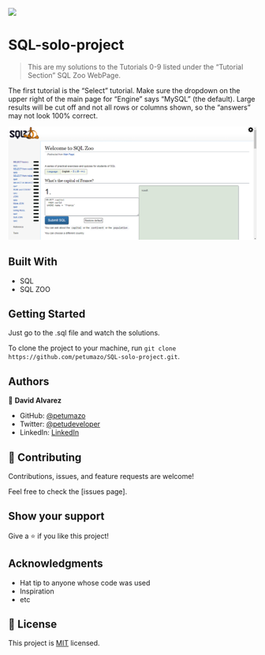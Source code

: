 ![](https://img.shields.io/badge/Microverse-blueviolet)

# SQL-solo-project

> This are my solutions to the Tutorials 0-9 listed under the “Tutorial Section” SQL Zoo WebPage.

The first tutorial is the “Select” tutorial. Make sure the dropdown on the upper right of the main page for “Engine” says “MySQL” (the default). Large results will be cut off and not all rows or columns shown, so the “answers” may not look 100% correct.

![screenshot](/SQLZOOscreenshot.png)

## Built With

- SQL
- SQL ZOO

## Getting Started

Just go to the .sql file and watch the solutions.

To clone the project to your machine, run `git clone https://github.com/petumazo/SQL-solo-project.git`.


## Authors

👤 **David Alvarez**

- GitHub: [@petumazo](https://github.com/petumazo)
- Twitter: [@petudeveloper](https://twitter.com/petudeveloper)
- LinkedIn: [LinkedIn](https://www.linkedin.com/in/david-alvarez-mazzo-777712143/)

## 🤝 Contributing

Contributions, issues, and feature requests are welcome!

Feel free to check the [issues page].

## Show your support

Give a ⭐️ if you like this project!

## Acknowledgments

- Hat tip to anyone whose code was used
- Inspiration
- etc

## 📝 License

This project is [MIT](./MIT.md) licensed.
